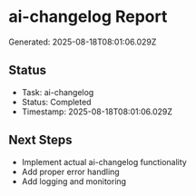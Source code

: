 # ai-changelog Report

Generated: 2025-08-18T08:01:06.029Z

## Status
- Task: ai-changelog
- Status: Completed
- Timestamp: 2025-08-18T08:01:06.029Z

## Next Steps
- Implement actual ai-changelog functionality
- Add proper error handling
- Add logging and monitoring
